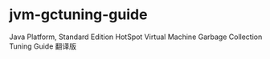 # jvm-gctuning-guide
Java Platform, Standard Edition HotSpot Virtual Machine Garbage Collection Tuning Guide 翻译版
